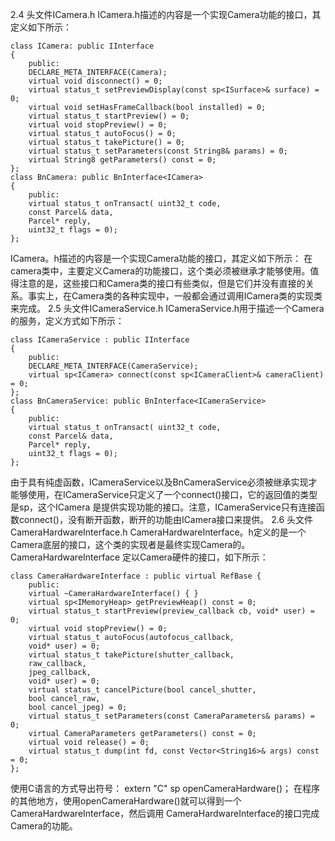 2.4 头文件ICamera.h
ICamera.h描述的内容是一个实现Camera功能的接口，其定义如下所示：
```  
class ICamera: public IInterface 
{ 
	public:
	DECLARE_META_INTERFACE(Camera);
	virtual void disconnect() = 0;
	virtual status_t setPreviewDisplay(const sp<ISurface>& surface) = 0;
	virtual void setHasFrameCallback(bool installed) = 0;
	virtual status_t startPreview() = 0;
	virtual void stopPreview() = 0;
	virtual status_t autoFocus() = 0;
	virtual status_t takePicture() = 0;
	virtual status_t setParameters(const String8& params) = 0;
	virtual String8 getParameters() const = 0;
};  
class BnCamera: public BnInterface<ICamera> 
{ 
	public:
	virtual status_t onTransact( uint32_t code,
	const Parcel& data,
	Parcel* reply,
	uint32_t flags = 0);
};
```
ICamera。h描述的内容是一个实现Camera功能的接口，其定义如下所示：
在camera类中，主要定义Camera的功能接口，这个类必须被继承才能够使用。值得注意的是，这些接口和Camera类的接口有些类似，但是它们并没有直接的关系。事实上，在Camera类的各种实现中，一般都会通过调用ICamera类的实现类来完成。
2.5 头文件ICameraService.h
ICameraService.h用于描述一个Camera的服务，定义方式如下所示：
```  
class ICameraService : public IInterface 
{ 
	public:
	DECLARE_META_INTERFACE(CameraService);
	virtual sp<ICamera> connect(const sp<ICameraClient>& cameraClient) = 0;
}; 
class BnCameraService: public BnInterface<ICameraService> 
{ 
	public:
	virtual status_t onTransact( uint32_t code,
	const Parcel& data,
	Parcel* reply,
	uint32_t flags = 0);
};
```
由于具有纯虚函数，ICameraService以及BnCameraService必须被继承实现才能够使用，在ICameraService只定义了一个connect()接口，它的返回值的类型是sp<ICamera>，这个ICamera 是提供实现功能的接口。注意，ICameraService只有连接函数connect()，没有断开函数，断开的功能由ICamera接口来提供。
2.6 头文件CameraHardwareInterface.h
CameraHardwareInterface。h定义的是一个Camera底层的接口，这个类的实现者是最终实现Camera的。
CameraHardwareInterface 定以Camera硬件的接口，如下所示：
```  
class CameraHardwareInterface : public virtual RefBase { 
	public:
	virtual ~CameraHardwareInterface() { }
	virtual sp<IMemoryHeap> getPreviewHeap() const = 0;
	virtual status_t startPreview(preview_callback cb, void* user) = 0;
	virtual void stopPreview() = 0;
	virtual status_t autoFocus(autofocus_callback,
	void* user) = 0;
	virtual status_t takePicture(shutter_callback,
	raw_callback,
	jpeg_callback,
	void* user) = 0;
	virtual status_t cancelPicture(bool cancel_shutter,
	bool cancel_raw,
	bool cancel_jpeg) = 0;
	virtual status_t setParameters(const CameraParameters& params) = 0;
	virtual CameraParameters getParameters() const = 0;
	virtual void release() = 0;
	virtual status_t dump(int fd, const Vector<String16>& args) const = 0;
};
```
使用C语言的方式导出符号：
extern "C" sp<CameraHardwareInterface> openCameraHardware()；
在程序的其他地方，使用openCameraHardware()就可以得到一个 CameraHardwareInterface，然后调用 CameraHardwareInterface的接口完成Camera的功能。
